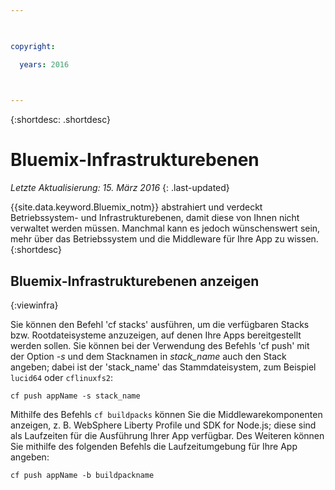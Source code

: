 ```yaml
---

 

copyright:

  years: 2016

 

---
```


{:shortdesc: .shortdesc}

#  Bluemix-Infrastrukturebenen

*Letzte Aktualisierung: 15. März 2016*
{: .last-updated}

{{site.data.keyword.Bluemix_notm}} abstrahiert und verdeckt Betriebssystem- und Infrastrukturebenen, damit diese von Ihnen nicht verwaltet werden müssen. Manchmal kann es jedoch wünschenswert sein, mehr über das Betriebssystem und die Middleware für Ihre App zu wissen.
{:shortdesc}

## Bluemix-Infrastrukturebenen anzeigen
{:viewinfra}

Sie können den Befehl 'cf stacks' ausführen, um die verfügbaren Stacks bzw. Rootdateisysteme anzuzeigen, auf denen Ihre Apps bereitgestellt werden sollen. Sie können bei der Verwendung des Befehls 'cf push' mit der Option *-s* und dem Stacknamen in *stack_name* auch den Stack angeben; dabei ist der 'stack_name' das Stammdateisystem, zum Beispiel `lucid64` oder `cflinuxfs2`:
```
cf push appName -s stack_name
```
Mithilfe des Befehls `cf buildpacks` können Sie die Middlewarekomponenten anzeigen, z. B. WebSphere Liberty Profile und SDK for Node.js; diese sind als Laufzeiten für die Ausführung Ihrer App verfügbar. Des Weiteren können Sie mithilfe des folgenden Befehls
die Laufzeitumgebung für Ihre App angeben:
```
cf push appName -b buildpackname
```
